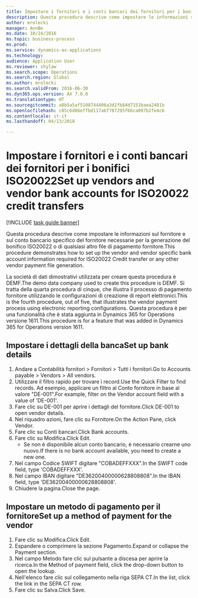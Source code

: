 ```yaml
--- 
title: Impostare i fornitori e i conti bancari dei fornitori per i bonifici ISO20022
description: Questa procedura descrive come impostare le informazioni sul fornitore e sul conto bancario specifico del fornitore necessarie per la generazione del bonifico ISO20022 o di qualsiasi altro file di pagamento fornitore.
author: mrolecki
manager: AnnBe
ms.date: 10/24/2016
ms.topic: business-process
ms.prod: 
ms.service: dynamics-ax-applications
ms.technology: 
audience: Application User
ms.reviewer: shylaw
ms.search.scope: Operations
ms.search.region: Global
ms.author: mrolecki
ms.search.validFrom: 2016-06-30
ms.dyn365.ops.version: AX 7.0.0
ms.translationtype: HT
ms.sourcegitcommit: a8b5a5af5108744406a3d2fb84d7151baea2481b
ms.openlocfilehash: c85c6d66effbd117a6f787295f66ca097b2fe4c6
ms.contentlocale: it-it
ms.lasthandoff: 04/13/2018

---
```

# <a name="set-up-vendors-and-vendor-bank-accounts-for-iso20022-credit-transfers"></a><span data-ttu-id="dfdf9-103">Impostare i fornitori e i conti bancari dei fornitori per i bonifici ISO20022</span><span class="sxs-lookup"><span data-stu-id="dfdf9-103">Set up vendors and vendor bank accounts for ISO20022 credit transfers</span></span>

[!INCLUDE [task guide banner](../../includes/task-guide-banner.md)]

<span data-ttu-id="dfdf9-104">Questa procedura descrive come impostare le informazioni sul fornitore e sul conto bancario specifico del fornitore necessarie per la generazione del bonifico ISO20022 o di qualsiasi altro file di pagamento fornitore.</span><span class="sxs-lookup"><span data-stu-id="dfdf9-104">This procedure demonstrates how to set up the vendor and vendor specific bank account information required for ISO20022 Credit transfer or any other vendor payment file generation.</span></span> 

<span data-ttu-id="dfdf9-105">La società di dati dimostrativi utilizzata per creare questa procedura è DEMF.</span><span class="sxs-lookup"><span data-stu-id="dfdf9-105">The demo data company used to create this procedure is DEMF.</span></span>
<span data-ttu-id="dfdf9-106">Si tratta della quarta procedura di cinque, che illustra il processo di pagamento fornitore utilizzando le configurazioni di creazione di report elettronici.</span><span class="sxs-lookup"><span data-stu-id="dfdf9-106">This is the fourth procedure, out of five, that illustrates the vendor payment process using electronic reporting configurations.</span></span> <span data-ttu-id="dfdf9-107">Questa procedura è per una funzionalità che è stata aggiunta in Dynamics 365 for Operations versione 1611.</span><span class="sxs-lookup"><span data-stu-id="dfdf9-107">This procedure is for a feature that was added in Dynamics 365 for Operations version 1611.</span></span>


## <a name="set-up-bank-details"></a><span data-ttu-id="dfdf9-108">Impostare i dettagli della banca</span><span class="sxs-lookup"><span data-stu-id="dfdf9-108">Set up bank details</span></span>
1. <span data-ttu-id="dfdf9-109">Andare a Contabilità fornitori > Fornitori > Tutti i fornitori.</span><span class="sxs-lookup"><span data-stu-id="dfdf9-109">Go to Accounts payable > Vendors > All vendors.</span></span>
2. <span data-ttu-id="dfdf9-110">Utilizzare il filtro rapido per trovare i record.</span><span class="sxs-lookup"><span data-stu-id="dfdf9-110">Use the Quick Filter to find records.</span></span> <span data-ttu-id="dfdf9-111">Ad esempio, applicare un filtro al Conto fornitore in base al valore "DE-001".</span><span class="sxs-lookup"><span data-stu-id="dfdf9-111">For example, filter on the Vendor account field with a value of 'DE-001'.</span></span>
3. <span data-ttu-id="dfdf9-112">Fare clic su DE-001 per aprire i dettagli del fornitore.</span><span class="sxs-lookup"><span data-stu-id="dfdf9-112">Click DE-001 to open vendor details.</span></span>
4. <span data-ttu-id="dfdf9-113">Nel riquadro azioni, fare clic su Fornitore.</span><span class="sxs-lookup"><span data-stu-id="dfdf9-113">On the Action Pane, click Vendor.</span></span>
5. <span data-ttu-id="dfdf9-114">Fare clic su Conti bancari.</span><span class="sxs-lookup"><span data-stu-id="dfdf9-114">Click Bank accounts.</span></span>
6. <span data-ttu-id="dfdf9-115">Fare clic su Modifica.</span><span class="sxs-lookup"><span data-stu-id="dfdf9-115">Click Edit.</span></span>
    * <span data-ttu-id="dfdf9-116">Se non è disponibile alcun conto bancario, è necessario crearne uno nuovo.</span><span class="sxs-lookup"><span data-stu-id="dfdf9-116">If there is no bank account available, you need to create a new one.</span></span>  
7. <span data-ttu-id="dfdf9-117">Nel campo Codice SWIFT digitare "COBADEFFXXX".</span><span class="sxs-lookup"><span data-stu-id="dfdf9-117">In the SWIFT code field, type 'COBADEFFXXX'.</span></span>
8. <span data-ttu-id="dfdf9-118">Nel campo IBAN digitare "DE36200400000628808808".</span><span class="sxs-lookup"><span data-stu-id="dfdf9-118">In the IBAN field, type 'DE36200400000628808808'.</span></span>
9. <span data-ttu-id="dfdf9-119">Chiudere la pagina.</span><span class="sxs-lookup"><span data-stu-id="dfdf9-119">Close the page.</span></span>

## <a name="set-up-a-method-of-payment-for-the-vendor"></a><span data-ttu-id="dfdf9-120">Impostare un metodo di pagamento per il fornitore</span><span class="sxs-lookup"><span data-stu-id="dfdf9-120">Set up a method of payment for the vendor</span></span>
1. <span data-ttu-id="dfdf9-121">Fare clic su Modifica.</span><span class="sxs-lookup"><span data-stu-id="dfdf9-121">Click Edit.</span></span>
2. <span data-ttu-id="dfdf9-122">Espandere o comprimere la sezione Pagamento.</span><span class="sxs-lookup"><span data-stu-id="dfdf9-122">Expand or collapse the Payment section.</span></span>
3. <span data-ttu-id="dfdf9-123">Nel campo Metodo fare clic sul pulsante a discesa per aprire la ricerca.</span><span class="sxs-lookup"><span data-stu-id="dfdf9-123">In the Method of payment field, click the drop-down button to open the lookup.</span></span>
4. <span data-ttu-id="dfdf9-124">Nell'elenco fare clic sul collegamento nella riga SEPA CT.</span><span class="sxs-lookup"><span data-stu-id="dfdf9-124">In the list, click the link in the SEPA CT row.</span></span>
5. <span data-ttu-id="dfdf9-125">Fare clic su Salva.</span><span class="sxs-lookup"><span data-stu-id="dfdf9-125">Click Save.</span></span>


